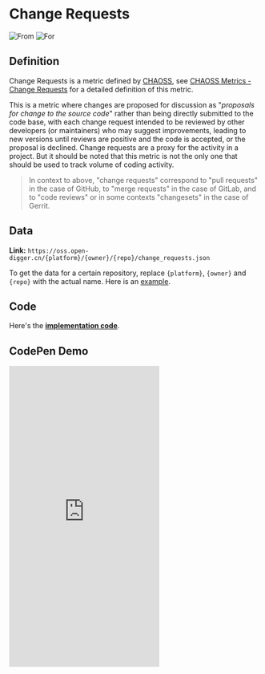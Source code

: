 # Change Requests

![From](https://img.shields.io/badge/From-CHAOSS-blue) ![For](https://img.shields.io/badge/For-Repo-blue)

## Definition

Change Requests is a metric defined by [CHAOSS](https://chaoss.community), see [CHAOSS Metrics - Change Requests](https://chaoss.community/kb/metric-change-requests/) for a detailed definition of this metric.

This is a metric where changes are proposed for discussion as "*proposals for change to the source code*" rather than being directly submitted to the code base, with each change request intended to be reviewed by other developers (or maintainers) who may suggest improvements, leading to new versions until reviews are positive and the code is accepted, or the proposal is declined. Change requests are a proxy for the activity in a project. But it should be noted that this metric is not the only one that should be used to track volume of coding activity.

> In context to above, "change requests" correspond to "pull requests" in the case of GitHub, to "merge requests" in the case of GitLab, and to "code reviews" or in some contexts "changesets" in the case of Gerrit.


## Data

**Link:** `https://oss.open-digger.cn/{platform}/{owner}/{repo}/change_requests.json`

To get the data for a certain repository, replace `{platform}`, `{owner}` and `{repo}` with the actual name. Here is an [example](https://oss.open-digger.cn/github/X-lab2017/open-digger/change_requests.json).


## Code

Here's the [**implementation code**](https://github.com/X-lab2017/open-digger/blob/master/src/metrics/chaoss.ts#L697).


## CodePen Demo

<iframe height="600" scrolling="no" title="OpenDigger - [CHAOSS] Change Requests status" src="https://codepen.io/frank-zsy/embed/bGjPGxw?default-tab=js%2Cresult&editable=true" frameborder="no" loading="lazy" allowtransparency="true" allowfullscreen="true">
  See the Pen <a href="https://codepen.io/frank-zsy/pen/bGjPGxw">
  OpenDigger - [CHAOSS] Change Requests status</a> by Frank Zhao (<a href="https://codepen.io/frank-zsy">@frank-zsy</a>)
  on <a href="https://codepen.io">CodePen</a>.
</iframe>
